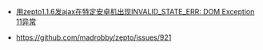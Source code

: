 * [用zepto1.1.6发ajax在特定安卓机出现INVALID\_STATE\_ERR: DOM Exception 11异常](https://github.com/imweb/mobile/issues/6)

* https://github.com/madrobby/zepto/issues/921



